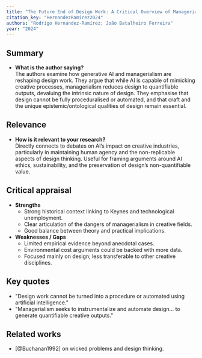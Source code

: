 ```yaml
---
title: "The Future End of Design Work: A Critical Overview of Managerialism, Generative AI, and the Nature of Knowledge Work, and Why Craft Remains Relevant"
citation_key: "HernandezRamirez2024"
authors: "Rodrigo Hernández-Ramírez; João Batalheiro Ferreira"
year: "2024"
---
```


## Summary
- **What is the author saying?**  
  The authors examine how generative AI and managerialism are reshaping design work. They argue that while AI is capable of mimicking creative processes, managerialism reduces design to quantifiable outputs, devaluing the intrinsic nature of design. They emphasise that design cannot be fully proceduralised or automated, and that craft and the unique epistemic/ontological qualities of design remain essential.

## Relevance
- **How is it relevant to your research?**  
  Directly connects to debates on AI’s impact on creative industries, particularly in maintaining human agency and the non-replicable aspects of design thinking. Useful for framing arguments around AI ethics, sustainability, and the preservation of design’s non-quantifiable value.

## Critical appraisal
- **Strengths**  
  - Strong historical context linking to Keynes and technological unemployment.
  - Clear articulation of the dangers of managerialism in creative fields.
  - Good balance between theory and practical implications.
- **Weaknesses / Gaps**  
  - Limited empirical evidence beyond anecdotal cases.
  - Environmental cost arguments could be backed with more data.
  - Focused mainly on design; less transferable to other creative disciplines.

## Key quotes
- "Design work cannot be turned into a procedure or automated using artificial intelligence."
- "Managerialism seeks to instrumentalize and automate design… to generate quantifiable creative outputs."

## Related works
- [@Buchanan1992] on wicked problems and design thinking.
